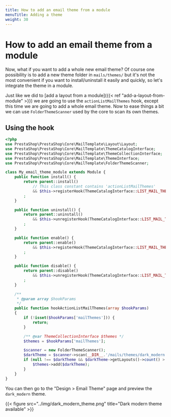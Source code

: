 ```yaml
---
title: How to add an email theme from a module
menuTitle: Adding a theme
weight: 30
---
```


# How to add an email theme from a module

Now, what if you want to add a whole new email theme? Of course one possibility is to add a new theme folder in `mails/themes/` but it's not the most convenient if you want to install/uninstall it easily and quickly, so let's integrate the theme in a module.

Just like we did to [add a layout from a module]({{< ref "add-a-layout-from-module" >}}) we are going to use the `actionListMailThemes` hook, except this time we are going to add a whole email theme. Now to ease things a bit we can use `FolderThemeScanner` used by the core to scan its own themes. 

## Using the hook

```php
<?php
use PrestaShop\PrestaShop\Core\MailTemplate\Layout\Layout;
use PrestaShop\PrestaShop\Core\MailTemplate\ThemeCatalogInterface;
use PrestaShop\PrestaShop\Core\MailTemplate\ThemeCollectionInterface;
use PrestaShop\PrestaShop\Core\MailTemplate\ThemeInterface;
use PrestaShop\PrestaShop\Core\MailTemplate\FolderThemeScanner;

class My_email_theme_module extends Module {
    public function install() {
        return parent::install()
            // This class constant contains 'actionListMailThemes'
            && $this->registerHook(ThemeCatalogInterface::LIST_MAIL_THEMES_HOOK)
        ;
    }

    public function uninstall() {
        return parent::uninstall()
            && $this->unregisterHook(ThemeCatalogInterface::LIST_MAIL_THEMES_HOOK)
        ;
    }

    public function enable() {
        return parent::enable()
            && $this->registerHook(ThemeCatalogInterface::LIST_MAIL_THEMES_HOOK)
        ;
    }

    public function disable() {
        return parent::disable()
            && $this->unregisterHook(ThemeCatalogInterface::LIST_MAIL_THEMES_HOOK)
        ;
    }

    /**
     * @param array $hookParams
     */
    public function hookActionListMailThemes(array $hookParams)
    {
        if (!isset($hookParams['mailThemes'])) {
            return;
        }

        /** @var ThemeCollectionInterface $themes */
        $themes = $hookParams['mailThemes'];

        $scanner = new FolderThemeScanner();
        $darkTheme = $scanner->scan(__DIR__.'/mails/themes/dark_modern');
        if (null !== $darkTheme && $darkTheme->getLayouts()->count() > 0) {
            $themes->add($darkTheme);
        }
    }
}
```

You can then go to the "Design > Email Theme" page and preview the `dark_modern` theme.

{{< figure src="../img/dark_modern_theme.png" title="Dark modern theme available" >}}

